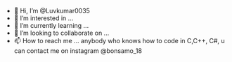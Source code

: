 - 👋 Hi, I’m @Luvkumar0035
- 👀 I’m interested in ...
- 🌱 I’m currently learning ...
- 💞️ I’m looking to collaborate on ...
- 📫 How to reach me ...
anybody who knows how to code in C,C++, C#, u can contact me on instagram @bonsamo_18
<!---
Luvkumar0035/Luvkumar0035 is a ✨ special ✨ repository because its `README.md` (this file) appears on your GitHub profile.
You can click the Preview link to take a look at your changes.
--->
